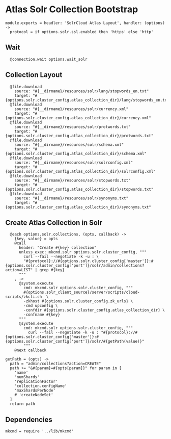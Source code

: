 
# Atlas Solr Collection Bootstrap

    module.exports = headler: 'SolrCloud Atlas Layout', handler: (options) ->
      protocol = if options.solr.ssl.enabled then 'https' else 'http'

## Wait
      
      @connection.wait options.wait_solr

## Collection Layout

      @file.download
        source: "#{__dirname}/resources/solr/lang/stopwords_en.txt"
        target: "#{options.solr.cluster_config.atlas_collection_dir}/lang/stopwords_en.txt"
      @file.download
        source: "#{__dirname}/resources/solr/currency.xml"
        target: "#{options.solr.cluster_config.atlas_collection_dir}/currency.xml"
      @file.download
        source: "#{__dirname}/resources/solr/protwords.txt"
        target: "#{options.solr.cluster_config.atlas_collection_dir}/protwords.txt"
      @file.download
        source: "#{__dirname}/resources/solr/schema.xml"
        target: "#{options.solr.cluster_config.atlas_collection_dir}/schema.xml"
      @file.download
        source: "#{__dirname}/resources/solr/solrconfig.xml"
        target: "#{options.solr.cluster_config.atlas_collection_dir}/solrconfig.xml"
      @file.download
        source: "#{__dirname}/resources/solr/stopwords.txt"
        target: "#{options.solr.cluster_config.atlas_collection_dir}/stopwords.txt"
      @file.download
        source: "#{__dirname}/resources/solr/synonyms.txt"
        target: "#{options.solr.cluster_config.atlas_collection_dir}/synonyms.txt"

## Create Atlas Collection in Solr

      @each options.solr.collections, (opts, callback) ->
        {key, value} = opts
        @call
          header: "Create #{key} collection"
          unless_exec: mkcmd.solr options.solr.cluster_config, """
            curl --fail --negotiate -k -u : \
            "#{protocol}://#{options.solr.cluster_config['master']}:#{options.solr.cluster_config['port']}/solr/admin/collections?action=LIST" | grep #{key}
          """
        , ->
          @system.execute
            cmd: mkcmd.solr options.solr.cluster_config, """
            #{options.solr_client_source}/server/scripts/cloud-scripts/zkcli.sh  \
            -zkhost #{options.solr.cluster_config.zk_urls} \
            -cmd upconfig \
            -confdir #{options.solr.cluster_config.atlas_collection_dir} \
            -confname #{key}
          """
          @system.execute
            cmd: mkcmd.solr options.solr.cluster_config, """
              curl --fail --negotiate -k -u : "#{protocol}://#{options.solr.cluster_config['master']}:#{options.solr.cluster_config['port']}/solr/#{getPath(value)}"
            """
        @next callback

    getPath = (opts) ->
      path = "admin/collections?action=CREATE"
      path += "&#{param}=#{opts[param]}" for param in [
        'name'
        'numShards'
        'replicationFactor'
        'collection.configName'
        'maxShardsPerNode'
        # 'createNodeSet'
      ]
      return path
    
## Dependencies

    mkcmd = require '../lib/mkcmd'
